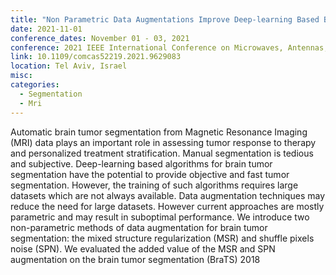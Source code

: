```yaml
---
title: "Non Parametric Data Augmentations Improve Deep-learning Based Brain Tumor Segmentation"
date: 2021-11-01
conference_dates: November 01 - 03, 2021
conference: 2021 IEEE International Conference on Microwaves, Antennas, Communications and Electronic Systems (COMCAS)
link: 10.1109/comcas52219.2021.9629083
location: Tel Aviv, Israel
misc:  
categories: 
  - Segmentation
  - Mri
---
```

Automatic brain tumor segmentation from Magnetic Resonance Imaging (MRI) data plays an important role in assessing tumor response to therapy and personalized treatment stratification. Manual segmentation is tedious and subjective. Deep-learning based algorithms for brain tumor segmentation have the potential to provide objective and fast tumor segmentation. However, the training of such algorithms requires large datasets which are not always available. Data augmentation techniques may reduce the need for large datasets. However current approaches are mostly parametric and may result in suboptimal performance. We introduce two non-parametric methods of data augmentation for brain tumor segmentation: the mixed structure regularization (MSR) and shuffle pixels noise (SPN). We evaluated the added value of the MSR and SPN augmentation on the brain tumor segmentation (BraTS) 2018
                    